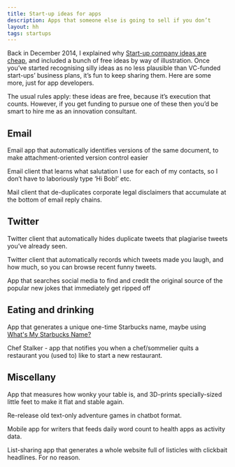 ```yaml
---
title: Start-up ideas for apps
description: Apps that someone else is going to sell if you don’t
layout: hh
tags: startups
---
```


Back in December 2014, I explained why [Start-up company ideas are cheap](startup-ideas-are-cheap), and included a bunch of free ideas by way of illustration.
Once you’ve started recognising silly ideas as no less plausible than VC-funded start-ups’ business plans, it’s fun to keep sharing them.
Here are some more, just for app developers.

The usual rules apply: these ideas are free, because it’s execution that counts.
However, if you get funding to pursue one of these then you’d be smart to hire me as an innovation consultant.

## Email

Email app that automatically identifies versions of the same document, to make attachment-oriented version control easier

Email client that learns what salutation I use for each of my contacts, so I don’t have to laboriously type ‘Hi Bob!’ etc.

Mail client that de-duplicates corporate legal disclaimers that accumulate at the bottom of email reply chains.

## Twitter

Twitter client that automatically hides duplicate tweets that plagiarise tweets you’ve already seen.

Twitter client that automatically records which tweets made you laugh, and how much, so you can browse recent funny tweets.

App that searches social media to find and credit the original source of the popular new jokes that immediately get ripped off

## Eating and drinking

App that generates a unique one-time Starbucks name, maybe using [What's My Starbucks Name?](http://www.whatsmystarbucksname.com)

Chef Stalker - app that notifies you when  a chef/sommelier quits a restaurant you (used to) like to start a new restaurant.

## Miscellany

App that measures how wonky your table is, and 3D-prints specially-sized little feet to make it flat and stable again.

Re-release old text-only adventure games in chatbot format.

Mobile app for writers that feeds daily word count to health apps as activity data.

List-sharing app that generates a whole website full of listicles with clickbait headlines. For no reason.
